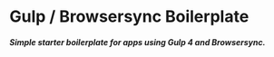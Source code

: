 # Gulp / Browsersync Boilerplate

#### _Simple starter boilerplate for apps using Gulp 4 and Browsersync._
